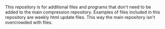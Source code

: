 This repository is for additional files and programs that don't need to be added
to the main compression repository.  Examples of files included in this repository
are weekly html update files.  This way the main repository isn't overcrowded with
files.
